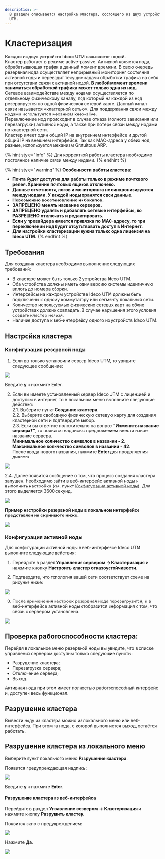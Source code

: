 ```yaml
---
description: >-
  В разделе описывается настройка кластера, состоящего из двух устройств Ideco
  UTM.
---
```


# Кластеризация

Каждое из двух устройств Ideco UTM называется нодой.  
Кластер работает в режиме active-passive. Активной является нода, обрабатывающая трафик в данный момент времени. В свою очередь резервная нода осуществляет непрерывный мониторинг состояния активной ноды и переводит текущие задачи обработки трафика на себя при отсутствии связи с активной нодой. **В любой момент времени заниматься обработкой трафика может только одна из нод.**  
Сетевое взаимодействие между нодами осуществляется по отдельному физическому каналу, под который на каждой из нод резервируется по одной физической сетевой карте. Данный канал связи называется «кластерной сетью». Для поддержания связи между нодами используется механизм keep-alive.  
Переключение нод происходит в случае отказа \(полного зависания или перезагрузки\) активной ноды, а также при потере связи между нодами по кластерной сети.  
Кластер имеет один общий IP на внутреннем интерфейсе и другой общий IP на внешнем интерфейсе. Так как MAC-адреса у обеих нод разные, используется механизм Gratuitous ARP.

{% hint style="info" %}
Для корректной работы кластера необходимо постоянное наличие связи между нодами. 
{% endhint %}

{% hint style="warning" %}
**Особенности работы кластера:** 

* **Почта будет доступна для работы только в режиме почтового релея. Хранение почтовых ящиков отключено.**
* **Данные отчетности, логов и мониторинга не синхронизируются между нодами. У каждой ноды хранятся свои данные.**
* **Невозможно восстановление из бэкапов.**
* **ЗАПРЕЩЕНО менять название серверов.**
* **ЗАПРЕЩЕНО удалять и добавлять сетевые интерфейсы, но РАЗРЕШЕНО отключать и редактировать.**
* **Если у провайдера имеется привязка по MAC-адресу, то при переключении нод будет отсутствовать доступ в Интернет.**
* **Для настройки кластеризации нужна только одна лицензия на Ideco UTM.** 
{% endhint %}

## Требования

Для создания кластера необходимо выполнение следующих требований:

* В кластере может быть только 2 устройства Ideco UTM.
* Оба устройства должны иметь одну версию системы идентичную вплоть до номера сборки.
* Интерфейсы на каждом устройстве Ideco UTM должны быть подключены к одному коммутатору или сегменту локальной сети.
* Количество используемых физических сетевых карт на обоих устройствах должно совпадать. В случае нарушения этого условия создать кластер нельзя.
* Наличие доступа к веб-интерфейсу одного из устройств Ideco UTM.

## Настройка кластера

### Конфигурация резервной ноды

1. Если вы только установили сервер Ideco UTM, то увидите следующее сообщение:

![](https://github.com/ideco-team/docsUTM/raw/v11beta/.gitbook/assets/cluster-passive.png)

Введите **y** и нажмите Enter.

2. Если вы имеете установленный сервер Ideco UTM с лицензией и доступом в интернет, то в локальном меню выполните следующие действия:  
2.1. Выберите пункт **Создание кластера**.  
2.2. Выберите свободную физическую сетевую карту для создания кластерной сети и подтвердите выбор.  
2.3. Если вы ответите положительно на вопрос **"Изменить название сервера?"**, то появится надпись с предложением ввести новое название сервера.  
**Минимальное количество символов в названии - 2.  
Максимальное количество символов в названии - 42.**  
После ввода нового названия, нажмите **Enter** для продолжения диалога.

![](https://github.com/ideco-team/docsUTM/raw/v11beta/.gitbook/assets/cluster-server-change-name.jpg)

2.4. Далее появится сообщение о том, что процесс создания кластера запущен. Необходимо зайти в веб-интерфейс активной ноды и выполнить настройки \(см. пункт [Конфигурация активной ноды](cluster.md#konfiguraciya-aktivnoi-nody)\). Для этого выделяется 3600 секунд.

![](https://github.com/ideco-team/docsUTM/raw/v11beta/.gitbook/assets/cluster-create-pocess.png)

**Пример настройки резервной ноды в локальном интерфейсе представлен на скриншоте ниже:**

![](https://github.com/ideco-team/docsUTM/raw/v11beta/.gitbook/assets/cluster-local-menu-v2.jpg)

### Конфигурация активной ноды

Для конфигурации активной ноды в веб-интерфейсе Ideco UTM выполните следующие действия:

1. Перейдите в раздел **Управление сервером -&gt; Кластеризация** и нажмите кнопку **Настроить кластер отказоустойчивости**.

2. Подтвердите, что топология вашей сети соответствует схеме на рисунке ниже:

![](https://github.com/ideco-team/docsUTM/raw/v11beta/.gitbook/assets/cluster-topology.png)

3. После применения настроек резервная нода перезагрузится, и в веб-интерфейсе активной ноды отобразится информация о том, что связь с сервером установлена.

![](https://github.com/ideco-team/docsUTM/raw/v11beta/.gitbook/assets/cluster-done.png)

## Проверка работоспособности кластера:

Перейдя в локальное меню резервной ноды вы увидите, что в списке управления сервером доступны только следующие пункты:

* Разрушение кластера;
* Перезагрузка сервера;
* Отключение сервера;
* Выход.

Активная нода при этом имеет полностью работоспособный интерфейс и, доступен весь функционал.

## Разрушение кластера

Вывести ноду из кластера можно из локального меню или веб-интерфейса. При этом та нода, с которой выполняется выход, остаётся работать.

## Разрушение кластера из локального меню

Выберите пункт локального меню **Разрушение кластера**.

Появится предупреждающая надпись:

![](https://github.com/ideco-team/docsUTM/raw/v11beta/.gitbook/assets/cluster-warning-local.png)

Введите **y** и нажмите **Enter**.

#### Разрушение кластера из веб-интерфейса

Перейдите в раздел **Управление сервером -&gt; Кластеризация** и нажмите кнопку **Разрушить кластер**.

Появится окно с предупреждением:

![](https://github.com/ideco-team/docsUTM/raw/v11beta/.gitbook/assets/cluster-warning.png)

Нажмите **Да**.

![](https://github.com/ideco-team/docsUTM/raw/v11beta/.gitbook/assets/cluster-kill.png)

